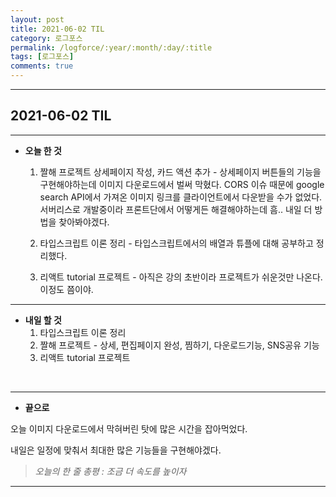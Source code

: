 ```yaml
---
layout: post
title: 2021-06-02 TIL
category: 로그포스
permalink: /logforce/:year/:month/:day/:title
tags: [로그포스]
comments: true
---
```


---

## 2021-06-02 TIL

---

- **오늘 한 것**

  1. 짤해 프로젝트 상세페이지 작성, 카드 액션 추가 - 상세페이지 버튼들의 기능을 구현해야하는데 이미지 다운로드에서 벌써 막혔다. CORS 이슈 때문에 google search API에서 가져온 이미지 링크를 클라이언트에서 다운받을 수가 없었다. 서버리스로 개발중이라 프론트단에서 어떻게든 해결해야하는데 흠.. 내일 더 방법을 찾아봐야겠다.
     
  2. 타입스크립트 이론 정리 - 타입스크립트에서의 배열과 튜플에 대해 공부하고 정리했다.
     
  3. 리액트 tutorial 프로젝트 - 아직은 강의 초반이라 프로젝트가 쉬운것만 나온다. 이정도 쯤이야.

---

- **내일 할 것**
  1. 타입스크립트 이론 정리
  2. 짤해 프로젝트 - 상세, 편집페이지 완성, 찜하기, 다운로드기능, SNS공유 기능
  3. 리액트 tutorial 프로젝트

<br>

---

- **끝으로**

오늘 이미지 다운로드에서 막혀버린 탓에 많은 시간을 잡아먹었다.

내일은 일정에 맞춰서 최대한 많은 기능들을 구현해야겠다.

> _오늘의 한 줄 총평 : 조금 더 속도를 높이자_

---
